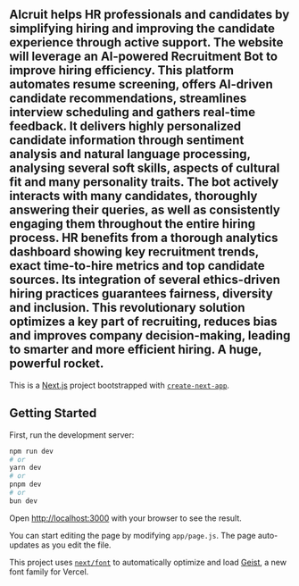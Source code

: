 ## AIcruit helps HR professionals and candidates by simplifying hiring and improving the candidate experience through active support. The website will leverage an AI-powered Recruitment Bot to improve hiring efficiency. This platform automates resume screening, offers AI-driven candidate recommendations, streamlines interview scheduling and gathers real-time feedback. It delivers highly personalized candidate information through sentiment analysis and natural language processing, analysing several soft skills, aspects of cultural fit and many personality traits. The bot actively interacts with many candidates, thoroughly answering their queries, as well as consistently engaging them throughout the entire hiring process. HR benefits from a thorough analytics dashboard showing key recruitment trends, exact time-to-hire metrics and top candidate sources. Its integration of several ethics-driven hiring practices guarantees fairness, diversity and inclusion. This revolutionary solution optimizes a key part of recruiting, reduces bias and improves company decision-making, leading to smarter and more efficient hiring. A huge, powerful rocket.

This is a [Next.js](https://nextjs.org) project bootstrapped with [`create-next-app`](https://github.com/vercel/next.js/tree/canary/packages/create-next-app).

## Getting Started

First, run the development server:

```bash
npm run dev
# or
yarn dev
# or
pnpm dev
# or
bun dev
```

Open [http://localhost:3000](http://localhost:3000) with your browser to see the result.

You can start editing the page by modifying `app/page.js`. The page auto-updates as you edit the file.

This project uses [`next/font`](https://nextjs.org/docs/app/building-your-application/optimizing/fonts) to automatically optimize and load [Geist](https://vercel.com/font), a new font family for Vercel.

